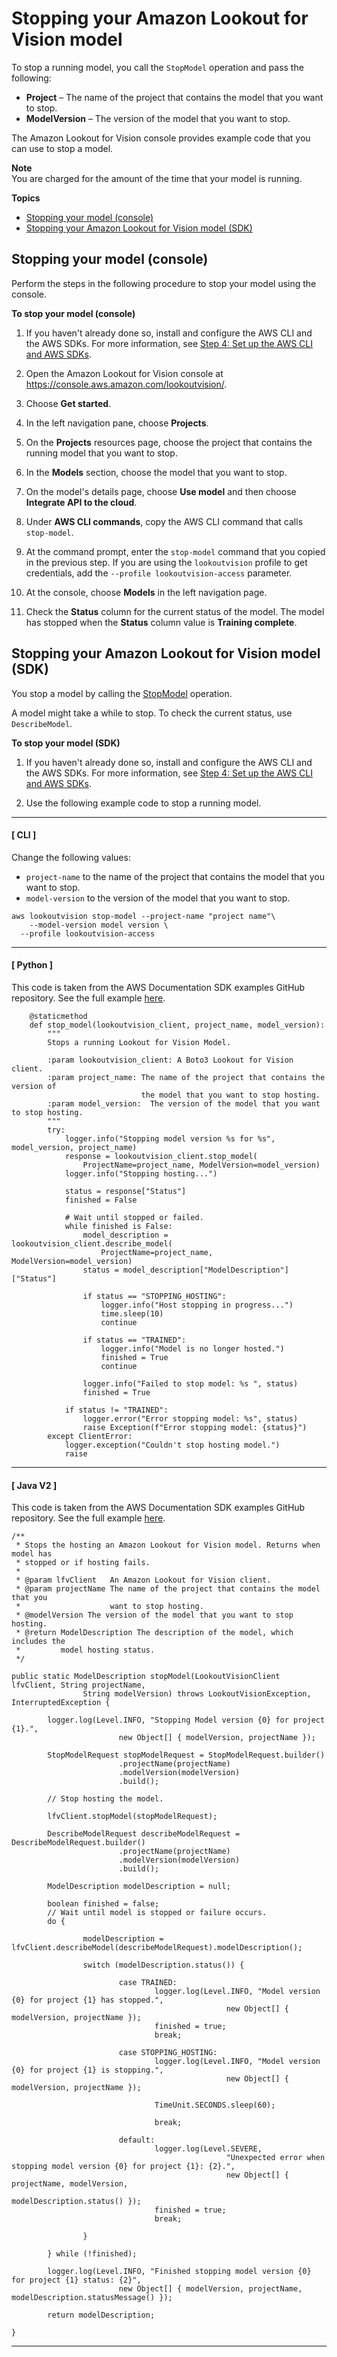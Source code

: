 # Stopping your Amazon Lookout for Vision model<a name="run-stop-model"></a>

To stop a running model, you call the `StopModel` operation and pass the following:
+ **Project** – The name of the project that contains the model that you want to stop\.
+ **ModelVersion** – The version of the model that you want to stop\.

The Amazon Lookout for Vision console provides example code that you can use to stop a model\. 

**Note**  
You are charged for the amount of the time that your model is running\. 

**Topics**
+ [Stopping your model \(console\)](#stop-model)
+ [Stopping your Amazon Lookout for Vision model \(SDK\)](#stop-model-sdk)

## Stopping your model \(console\)<a name="stop-model"></a>

Perform the steps in the following procedure to stop your model using the console\. 

**To stop your model \(console\)**

1. If you haven't already done so, install and configure the AWS CLI and the AWS SDKs\. For more information, see [Step 4: Set up the AWS CLI and AWS SDKs](su-awscli-sdk.md)\.

1. Open the Amazon Lookout for Vision console at [ https://console\.aws\.amazon\.com/lookoutvision/]( https://console.aws.amazon.com/lookoutvision/)\.

1. Choose **Get started**\. 

1. In the left navigation pane, choose **Projects**\.

1. On the **Projects** resources page, choose the project that contains the running model that you want to stop\.

1. In the **Models** section, choose the model that you want to stop\. 

1. On the model's details page, choose **Use model** and then choose **Integrate API to the cloud**\. 

1. Under **AWS CLI commands**, copy the AWS CLI command that calls `stop-model`\.

1. At the command prompt, enter the `stop-model` command that you copied in the previous step\. If you are using the `lookoutvision` profile to get credentials, add the `--profile lookoutvision-access` parameter\. 

1. At the console, choose **Models** in the left navigation page\.

1. Check the **Status** column for the current status of the model\. The model has stopped when the **Status** column value is **Training complete**\. 

## Stopping your Amazon Lookout for Vision model \(SDK\)<a name="stop-model-sdk"></a>

You stop a model by calling the [StopModel](https://docs.aws.amazon.com/lookout-for-vision/latest/APIReference/API_StopModel) operation\. 

A model might take a while to stop\. To check the current status, use `DescribeModel`\. 

**To stop your model \(SDK\)**

1. If you haven't already done so, install and configure the AWS CLI and the AWS SDKs\. For more information, see [Step 4: Set up the AWS CLI and AWS SDKs](su-awscli-sdk.md)\.

1. Use the following example code to stop a running model\.

------
#### [ CLI ]

   Change the following values: 
   + `project-name` to the name of the project that contains the model that you want to stop\.
   + `model-version` to the version of the model that you want to stop\.

   ```
   aws lookoutvision stop-model --project-name "project name"\
       --model-version model version \
     --profile lookoutvision-access
   ```

------
#### [ Python ]

   This code is taken from the AWS Documentation SDK examples GitHub repository\. See the full example [here](https://github.com/awsdocs/aws-doc-sdk-examples/blob/main/python/example_code/lookoutvision/train_host.py)\. 

   ```
       @staticmethod
       def stop_model(lookoutvision_client, project_name, model_version):
           """
           Stops a running Lookout for Vision Model.
   
           :param lookoutvision_client: A Boto3 Lookout for Vision client.
           :param project_name: The name of the project that contains the version of
                                the model that you want to stop hosting.
           :param model_version:  The version of the model that you want to stop hosting.
           """
           try:
               logger.info("Stopping model version %s for %s", model_version, project_name)
               response = lookoutvision_client.stop_model(
                   ProjectName=project_name, ModelVersion=model_version)
               logger.info("Stopping hosting...")
   
               status = response["Status"]
               finished = False
   
               # Wait until stopped or failed.
               while finished is False:
                   model_description = lookoutvision_client.describe_model(
                       ProjectName=project_name, ModelVersion=model_version)
                   status = model_description["ModelDescription"]["Status"]
   
                   if status == "STOPPING_HOSTING":
                       logger.info("Host stopping in progress...")
                       time.sleep(10)
                       continue
   
                   if status == "TRAINED":
                       logger.info("Model is no longer hosted.")
                       finished = True
                       continue
   
                   logger.info("Failed to stop model: %s ", status)
                   finished = True
   
               if status != "TRAINED":
                   logger.error("Error stopping model: %s", status)
                   raise Exception(f"Error stopping model: {status}")
           except ClientError:
               logger.exception("Couldn't stop hosting model.")
               raise
   ```

------
#### [ Java V2 ]

   This code is taken from the AWS Documentation SDK examples GitHub repository\. See the full example [here](https://github.com/awsdocs/aws-doc-sdk-examples/blob/main/javav2/example_code/lookoutvision/src/main/java/com/example/lookoutvision/StopModel.java)\. 

   ```
   /**
    * Stops the hosting an Amazon Lookout for Vision model. Returns when model has
    * stopped or if hosting fails.
    * 
    * @param lfvClient   An Amazon Lookout for Vision client.
    * @param projectName The name of the project that contains the model that you
    *                    want to stop hosting.
    * @modelVersion The version of the model that you want to stop hosting.
    * @return ModelDescription The description of the model, which includes the
    *         model hosting status.
    */
   
   public static ModelDescription stopModel(LookoutVisionClient lfvClient, String projectName,
                   String modelVersion) throws LookoutVisionException, InterruptedException {
   
           logger.log(Level.INFO, "Stopping Model version {0} for project {1}.",
                           new Object[] { modelVersion, projectName });
   
           StopModelRequest stopModelRequest = StopModelRequest.builder()
                           .projectName(projectName)
                           .modelVersion(modelVersion)
                           .build();
   
           // Stop hosting the model.
   
           lfvClient.stopModel(stopModelRequest);
   
           DescribeModelRequest describeModelRequest = DescribeModelRequest.builder()
                           .projectName(projectName)
                           .modelVersion(modelVersion)
                           .build();
   
           ModelDescription modelDescription = null;
   
           boolean finished = false;
           // Wait until model is stopped or failure occurs.
           do {
   
                   modelDescription = lfvClient.describeModel(describeModelRequest).modelDescription();
   
                   switch (modelDescription.status()) {
   
                           case TRAINED:
                                   logger.log(Level.INFO, "Model version {0} for project {1} has stopped.",
                                                   new Object[] { modelVersion, projectName });
                                   finished = true;
                                   break;
   
                           case STOPPING_HOSTING:
                                   logger.log(Level.INFO, "Model version {0} for project {1} is stopping.",
                                                   new Object[] { modelVersion, projectName });
   
                                   TimeUnit.SECONDS.sleep(60);
   
                                   break;
   
                           default:
                                   logger.log(Level.SEVERE,
                                                   "Unexpected error when stopping model version {0} for project {1}: {2}.",
                                                   new Object[] { projectName, modelVersion,
                                                                   modelDescription.status() });
                                   finished = true;
                                   break;
   
                   }
   
           } while (!finished);
   
           logger.log(Level.INFO, "Finished stopping model version {0} for project {1} status: {2}",
                           new Object[] { modelVersion, projectName, modelDescription.statusMessage() });
   
           return modelDescription;
   
   }
   ```

------